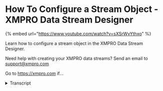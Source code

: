# How To Configure a Stream Object - XMPRO Data Stream Designer
{% embed url="https://www.youtube.com/watch?v=sXSrWvYthxo" %}



Learn how to configure a stream object in the XMPRO Data Stream Designer. 

Need help with creating your XMPRO data streams? Send an email to support@xmpro.com 

Go to https://xmpro.com if...
<details>
<summary>Transcript</summary>Learn how to configure a stream object in the XMPRO Data Stream Designer. 

Need help with creating your XMPRO data streams? Send an email to support@xmpro.com 

Go to https://xmpro.com if...
configuring a stream object is the

second part of building a functioning

stream in the data stream designer this

video will demonstrate how to access the

configuration blade and explain several

of its functionality quirks to access

the configuration blade select a stream

object and click the configuration

command you can also double-click a

stream object the configuration blade

will open and display the save settings

of the stream object however newly

created stream objects cannot be

configured as they have not yet been

saved and a warning will appear to

remind you to save your stream if you

try in addition many stream objects ask

objects further up the stream for the

properties they will output when

determining options in their

configuration if you have altered the

connections or the configuration of

these objects but not yet save them the

old configuration settings will still be

used

therefore it is usually best to save

your stream every time you alter

configurations or whenever you finish

rearranging the stream the settings

displayed in the configuration blade

depend on the agent your stream object

was created from for instance the event

simulator agent needs to know the

properties of the events it will

generate and how often while the SQL

listener agent requires information

about the instance of SQL server that it

is to connect to more information about

each agents configuration will be found

within their documentation for now we

will use the SQL listener as an example

notice that whenever the server field

changes the configuration blade loads

briefly not all settings will do this

only certain ones depending on the agent

usually pertaining to login details or

uploading a file this is because such

settings affect the options displayed in

other settings so the entire blade must

be recreated using the new value for

instance when the correct login details

are supplied the agent will be able to

fetch the list of databases and populate

the database setting this can even

change which settings are shown for

example the password field is only

needed if the SQL authentication

checkbox is ticked therefore it will

hide or display accordingly whenever

that value changes also note that the

password field hides its contents and

even appears to change them after a

brief delay

this is normal it is because the

password setting is secure meaning that

the value you enter will be hidden from

view and will and the value will be

encrypted until it is needed by the

stream object finally note that the

blade offers the ability to discard and

apply your settings this card resets the

configuration to the value stored in the

designer while apply since the settings

you have entered back to the designer

and modifies the stream object to use

the new settings these changes can then

be discarded or permanently saved on

that blade agent configuration also

plays a part in assigning remote

configuration it is accessed by the

configure button under the remote

receiver or remote publisher if they

have been assigned and otherwise works

exactly the same way as in the designer

this has been how to configure a stream

object in the data stream designer thank

you for watching
</details>